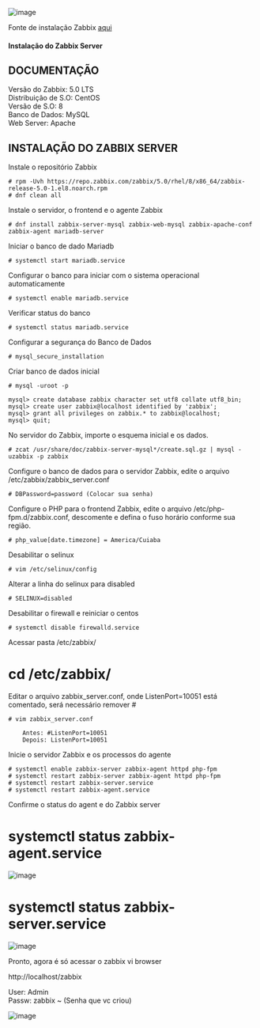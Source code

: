 

![image](https://user-images.githubusercontent.com/30474126/121080549-8cc42f80-c7a9-11eb-9e70-f3ad1137b502.png) 

Fonte de instalação Zabbix [aqui](https://www.zabbix.com/br/download?zabbix=5.0&os_distribution=centos&os_version=8&db=mysql&ws=apache)   

#### Instalação do Zabbix Server 

## DOCUMENTAÇÃO ##
Versão do Zabbix: 5.0 LTS   
Distribuição de S.O: CentOS   
Versão de S.O: 8   
Banco de Dados: MySQL   
Web Server: Apache   
  
## INSTALAÇÃO DO ZABBIX SERVER ##   

Instale o repositório Zabbix   

    # rpm -Uvh https://repo.zabbix.com/zabbix/5.0/rhel/8/x86_64/zabbix-release-5.0-1.el8.noarch.rpm   
    # dnf clean all   

Instale o servidor, o frontend e o agente Zabbix   

    # dnf install zabbix-server-mysql zabbix-web-mysql zabbix-apache-conf zabbix-agent mariadb-server   

Iniciar o banco de dado Mariadb  

    # systemctl start mariadb.service   

Configurar o banco para iniciar com o sistema operacional automaticamente  

    # systemctl enable mariadb.service   

Verificar status do banco   

    # systemctl status mariadb.service  
   
Configurar a segurança do Banco de Dados  

    # mysql_secure_installation    

Criar banco de dados inicial  

    # mysql -uroot -p  

    mysql> create database zabbix character set utf8 collate utf8_bin;   
    mysql> create user zabbix@localhost identified by 'zabbix';      
    mysql> grant all privileges on zabbix.* to zabbix@localhost;   
    mysql> quit;  

No servidor do Zabbix, importe o esquema inicial e os dados.    

    # zcat /usr/share/doc/zabbix-server-mysql*/create.sql.gz | mysql -uzabbix -p zabbix   

Configure o banco de dados para o servidor Zabbix, edite o arquivo /etc/zabbix/zabbix_server.conf   

    # DBPassword=password (Colocar sua senha)  

Configure o PHP para o frontend Zabbix, edite o arquivo /etc/php-fpm.d/zabbix.conf, descomente e defina o fuso horário conforme sua região.   

    # php_value[date.timezone] = America/Cuiaba  

Desabilitar o selinux   

    # vim /etc/selinux/config   

Alterar a linha do selinux para disabled    

    # SELINUX=disabled    

Desabilitar o firewall e reiniciar o centos   

    # systemctl disable firewalld.service   

Acessar pasta  /etc/zabbix/

#  cd /etc/zabbix/

Editar o arquivo  zabbix_server.conf, onde ListenPort=10051 está comentado, será necessário remover #  

    # vim zabbix_server.conf

        Antes: #ListenPort=10051
        Depois: ListenPort=10051

Inicie o servidor Zabbix e os processos do agente  

    # systemctl enable zabbix-server zabbix-agent httpd php-fpm
    # systemctl restart zabbix-server zabbix-agent httpd php-fpm
    # systemctl restart zabbix-server.service
    # systemctl restart zabbix-agent.service

Confirme o status do agent e do Zabbix server  
# systemctl status zabbix-agent.service  

![image](https://user-images.githubusercontent.com/30474126/121086766-918ce180-c7b1-11eb-8662-6f965d17a616.png)  

# systemctl status zabbix-server.service  

![image](https://user-images.githubusercontent.com/30474126/121086630-64403380-c7b1-11eb-9328-93631e3b5386.png)  

Pronto, agora é só acessar o zabbix vi browser  

http://localhost/zabbix    

User: Admin   
Passw: zabbix ~ (Senha que vc criou)   

![image](https://user-images.githubusercontent.com/30474126/121087018-e6305c80-c7b1-11eb-9813-94c723e7e6c6.png)   

